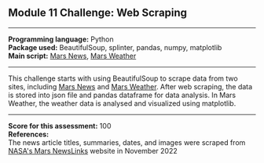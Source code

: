 ## Module 11 Challenge: Web Scraping
---

<b>Programming language:</b> Python <br />
<b>Package used:</b> BeautifulSoup, splinter, pandas, numpy, matplotlib <br />
<b>Main script:</b> [Mars News](https://github.com/wingylui/scaper-challenge/blob/main/part_1_mars_news.ipynb), [Mars Weather](https://github.com/wingylui/scaper-challenge/blob/main/part_2_mars_weather.ipynb)<br />


---

This challenge starts with using BeautifulSoup to scrape data from two sites, including [Mars News](https://static.bc-edx.com/data/web/mars_news/index.html) and [Mars Weather](https://static.bc-edx.com/data/web/mars_facts/temperature.html). After web scraping, the data is stored into json file and pandas dataframe for data analysis. In Mars Weather, the weather data is analysed and visualized using matplotlib.

---
<b>Score for this assessment:</b> 100 <br />
<b>References:</b><br />
The news article titles, summaries, dates, and images were scraped from [NASA's Mars NewsLinks](https://mars.nasa.gov/) website in November 2022
